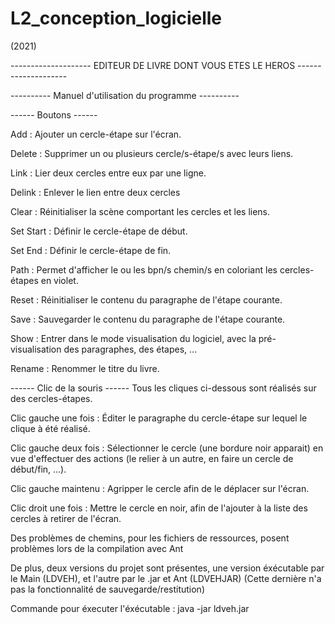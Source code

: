 # L2_conception_logicielle
(2021)

-------------------- EDITEUR DE LIVRE DONT VOUS ETES LE HEROS -------------------- 

---------- Manuel d'utilisation du programme ----------

------ Boutons ------

Add : Ajouter un cercle-étape sur l'écran.

Delete : Supprimer un ou plusieurs cercle/s-étape/s avec leurs liens.

Link : Lier deux cercles entre eux par une ligne.

Delink : Enlever le lien entre deux cercles

Clear : Réinitialiser la scène comportant les cercles et les liens.

Set Start : Définir le cercle-étape de début.

Set End : Définir le cercle-étape de fin.

Path : Permet d'afficher le ou les bpn/s chemin/s en coloriant les cercles-étapes en violet.

Reset : Réinitialiser le contenu du paragraphe de l'étape courante.

Save : Sauvegarder le contenu du paragraphe de l'étape courante.

Show : Entrer dans le mode visualisation du logiciel, avec la pré-visualisation des paragraphes, des étapes, ...

Rename : Renommer le titre du livre.

------ Clic de la souris ------
Tous les cliques ci-dessous sont réalisés sur des cercles-étapes.

Clic gauche une fois : Éditer le paragraphe du cercle-étape sur lequel le clique à été réalisé.

Clic gauche deux fois : Sélectionner le cercle (une bordure noir apparait) en vue d'effectuer des actions (le relier à un autre, en faire un cercle de début/fin, ...).

Clic gauche maintenu : Agripper le cercle afin de le déplacer sur l'écran.

Clic droit une fois : Mettre le cercle en noir, afin de l'ajouter à la liste des cercles à retirer de l'écran.



Des problèmes de chemins, pour les fichiers de ressources, posent problèmes lors de la compilation avec Ant

De plus, deux versions du projet sont présentes, une version éxécutable par le Main (LDVEH), et l'autre par le .jar et Ant (LDVEHJAR) (Cette dernière n'a pas la fonctionnalité de sauvegarde/restitution)


Commande pour éxecuter l'éxécutable : java -jar ldveh.jar 
